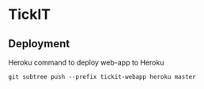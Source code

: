 # TickIT

## Deployment
Heroku command to deploy web-app to Heroku

```console
git subtree push --prefix tickit-webapp heroku master
```
